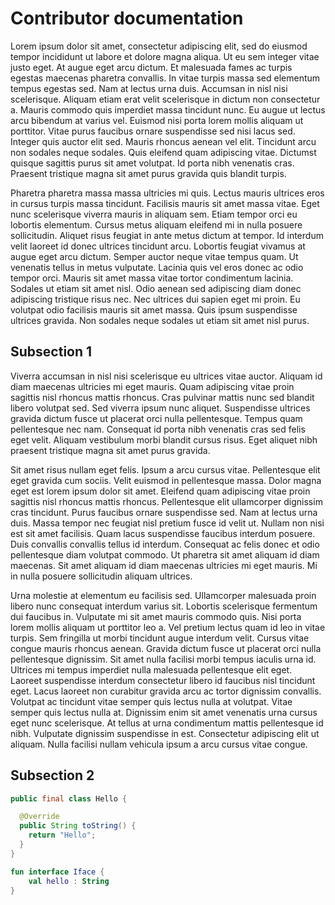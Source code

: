 # Contributor documentation

Lorem ipsum dolor sit amet, consectetur adipiscing elit, sed do eiusmod tempor incididunt ut labore et dolore magna aliqua. Ut eu sem integer vitae justo eget. At augue eget arcu dictum. Et malesuada fames ac turpis egestas maecenas pharetra convallis. In vitae turpis massa sed elementum tempus egestas sed. Nam at lectus urna duis. Accumsan in nisl nisi scelerisque. Aliquam etiam erat velit scelerisque in dictum non consectetur a. Mauris commodo quis imperdiet massa tincidunt nunc. Eu augue ut lectus arcu bibendum at varius vel. Euismod nisi porta lorem mollis aliquam ut porttitor. Vitae purus faucibus ornare suspendisse sed nisi lacus sed. Integer quis auctor elit sed. Mauris rhoncus aenean vel elit. Tincidunt arcu non sodales neque sodales. Quis eleifend quam adipiscing vitae. Dictumst quisque sagittis purus sit amet volutpat. Id porta nibh venenatis cras. Praesent tristique magna sit amet purus gravida quis blandit turpis.

Pharetra pharetra massa massa ultricies mi quis. Lectus mauris ultrices eros in cursus turpis massa tincidunt. Facilisis mauris sit amet massa vitae. Eget nunc scelerisque viverra mauris in aliquam sem. Etiam tempor orci eu lobortis elementum. Cursus metus aliquam eleifend mi in nulla posuere sollicitudin. Aliquet risus feugiat in ante metus dictum at tempor. Id interdum velit laoreet id donec ultrices tincidunt arcu. Lobortis feugiat vivamus at augue eget arcu dictum. Semper auctor neque vitae tempus quam. Ut venenatis tellus in metus vulputate. Lacinia quis vel eros donec ac odio tempor orci. Mauris sit amet massa vitae tortor condimentum lacinia. Sodales ut etiam sit amet nisl. Odio aenean sed adipiscing diam donec adipiscing tristique risus nec. Nec ultrices dui sapien eget mi proin. Eu volutpat odio facilisis mauris sit amet massa. Quis ipsum suspendisse ultrices gravida. Non sodales neque sodales ut etiam sit amet nisl purus.

## Subsection 1

Viverra accumsan in nisl nisi scelerisque eu ultrices vitae auctor. Aliquam id diam maecenas ultricies mi eget mauris. Quam adipiscing vitae proin sagittis nisl rhoncus mattis rhoncus. Cras pulvinar mattis nunc sed blandit libero volutpat sed. Sed viverra ipsum nunc aliquet. Suspendisse ultrices gravida dictum fusce ut placerat orci nulla pellentesque. Tempus quam pellentesque nec nam. Consequat id porta nibh venenatis cras sed felis eget velit. Aliquam vestibulum morbi blandit cursus risus. Eget aliquet nibh praesent tristique magna sit amet purus gravida.

Sit amet risus nullam eget felis. Ipsum a arcu cursus vitae. Pellentesque elit eget gravida cum sociis. Velit euismod in pellentesque massa. Dolor magna eget est lorem ipsum dolor sit amet. Eleifend quam adipiscing vitae proin sagittis nisl rhoncus mattis rhoncus. Pellentesque elit ullamcorper dignissim cras tincidunt. Purus faucibus ornare suspendisse sed. Nam at lectus urna duis. Massa tempor nec feugiat nisl pretium fusce id velit ut. Nullam non nisi est sit amet facilisis. Quam lacus suspendisse faucibus interdum posuere. Duis convallis convallis tellus id interdum. Consequat ac felis donec et odio pellentesque diam volutpat commodo. Ut pharetra sit amet aliquam id diam maecenas. Sit amet aliquam id diam maecenas ultricies mi eget mauris. Mi in nulla posuere sollicitudin aliquam ultrices.

Urna molestie at elementum eu facilisis sed. Ullamcorper malesuada proin libero nunc consequat interdum varius sit. Lobortis scelerisque fermentum dui faucibus in. Vulputate mi sit amet mauris commodo quis. Nisi porta lorem mollis aliquam ut porttitor leo a. Vel pretium lectus quam id leo in vitae turpis. Sem fringilla ut morbi tincidunt augue interdum velit. Cursus vitae congue mauris rhoncus aenean. Gravida dictum fusce ut placerat orci nulla pellentesque dignissim. Sit amet nulla facilisi morbi tempus iaculis urna id. Ultrices mi tempus imperdiet nulla malesuada pellentesque elit eget. Laoreet suspendisse interdum consectetur libero id faucibus nisl tincidunt eget. Lacus laoreet non curabitur gravida arcu ac tortor dignissim convallis. Volutpat ac tincidunt vitae semper quis lectus nulla at volutpat. Vitae semper quis lectus nulla at. Dignissim enim sit amet venenatis urna cursus eget nunc scelerisque. At tellus at urna condimentum mattis pellentesque id nibh. Vulputate dignissim suspendisse in est. Consectetur adipiscing elit ut aliquam. Nulla facilisi nullam vehicula ipsum a arcu cursus vitae congue.

## Subsection 2

```java
public final class Hello {

  @Override
  public String toString() {
    return "Hello";
  }
}
```

```kotlin
fun interface Iface {
    val hello : String
}
```